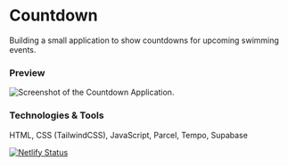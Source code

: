 # Countdown

Building a small application to show countdowns for upcoming swimming events.

### Preview
![Screenshot of the Countdown Application.](https://github.com/nicolasmesser/countdown/blob/main/src/img/countdownScreenshot.png)

### Technologies & Tools
HTML, CSS (TailwindCSS), JavaScript, Parcel, Tempo, Supabase

[![Netlify Status](https://api.netlify.com/api/v1/badges/bd14356f-1b2f-4bf3-b608-f2d864e038f0/deploy-status)](https://app.netlify.com/sites/nme-countdown/deploys)
